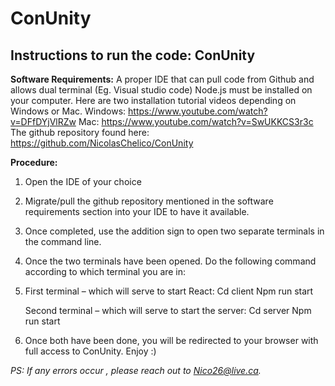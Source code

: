 # ConUnity
## Instructions to run the code: ConUnity

**Software Requirements:**
A proper IDE that can pull code from Github and allows dual terminal (Eg. Visual studio code)
Node.js must be installed on your computer. Here are two installation tutorial videos depending on Windows or Mac.
Windows: https://www.youtube.com/watch?v=DFfDYjVlRZw
Mac: https://www.youtube.com/watch?v=SwUKKCS3r3c
The github repository found here: https://github.com/NicolasChelico/ConUnity

**Procedure:**
1. Open the IDE of your choice

2. Migrate/pull the github repository mentioned in the software requirements section into your IDE to have it available. 

3. Once completed, use the addition sign to open two separate terminals in the command line.

4. Once the two terminals have been opened. Do the following command according to which terminal you are in:

5. First terminal – which will serve to start React:
Cd client
Npm run start

	Second terminal – which will serve to start the server:
Cd server
Npm run start

6. Once both have been done, you will be redirected to your browser with full access to ConUnity. Enjoy :)


*PS: If any errors occur , please reach out to Nico26@live.ca.*
	

